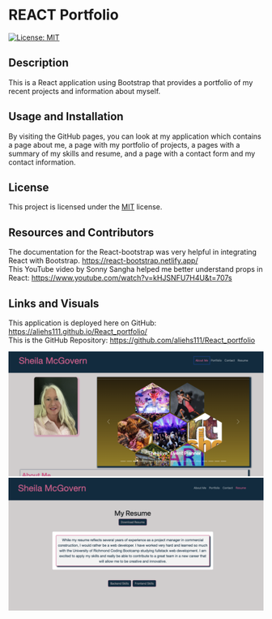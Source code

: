 # REACT Portfolio
[![License: MIT](https://img.shields.io/badge/License-MIT-yellow.svg)](https://opensource.org/licenses/MIT)
## Description
This is a React application using Bootstrap that provides a portfolio of my recent projects and information about myself.
## Usage and Installation
By visiting the GitHub pages, you can look at my application which contains a page about me, a page with my portfolio of projects, a pages with a summary of my skills and resume, and a page with a contact form and my contact information.
## License
This project is licensed under the [MIT](https://opensource.org/licenses/MIT) license.
## Resources and Contributors
The documentation for the React-bootstrap was very helpful in integrating React with Bootstrap. https://react-bootstrap.netlify.app/<br>
This YouTube video by Sonny Sangha helped me better understand props in React: https://www.youtube.com/watch?v=kHJSNFU7H4U&t=707s

## Links and Visuals
This application is deployed here on GitHub: https://aliehs111.github.io/React_portfolio/ <br>
This is the GitHub Repository: https://github.com/aliehs111/React_portfolio

![Alt text](./src/assets/Screenshot%202023-10-16%20at%2010.47.41%20AM.png)
![Alt text](./src/assets/Screenshot%202023-10-16%20at%2010.47.25%20AM.png)